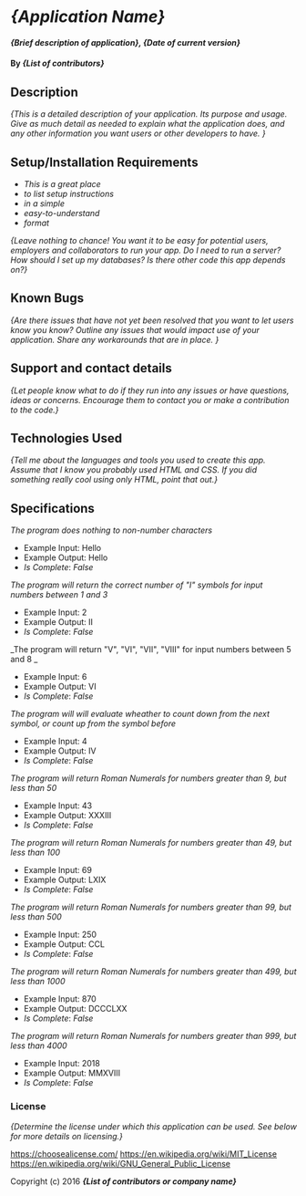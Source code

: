 # _{Application Name}_

#### _{Brief description of application}, {Date of current version}_

#### By _**{List of contributors}**_

## Description

_{This is a detailed description of your application. Its purpose and usage.  Give as much detail as needed to explain what the application does, and any other information you want users or other developers to have. }_

## Setup/Installation Requirements

* _This is a great place_
* _to list setup instructions_
* _in a simple_
* _easy-to-understand_
* _format_

_{Leave nothing to chance! You want it to be easy for potential users, employers and collaborators to run your app. Do I need to run a server? How should I set up my databases? Is there other code this app depends on?}_

## Known Bugs

_{Are there issues that have not yet been resolved that you want to let users know you know?  Outline any issues that would impact use of your application.  Share any workarounds that are in place. }_

## Support and contact details

_{Let people know what to do if they run into any issues or have questions, ideas or concerns.  Encourage them to contact you or make a contribution to the code.}_

## Technologies Used

_{Tell me about the languages and tools you used to create this app. Assume that I know you probably used HTML and CSS. If you did something really cool using only HTML, point that out.}_

## Specifications

_The program does nothing to non-number characters_
* Example Input: Hello
* Example Output: Hello
* _Is Complete_: _False_

_The program will return the correct number of "I" symbols for input numbers between 1 and 3_
* Example Input: 2
* Example Output: II
* _Is Complete_: _False_

_The program will return "V", "VI", "VII", "VIII" for input numbers between 5 and 8 _
* Example Input: 6
* Example Output: VI
* _Is Complete_: _False_

_The program will will evaluate wheather to count down from the next symbol, or count up from the symbol before_
* Example Input: 4
* Example Output: IV
* _Is Complete_: _False_

_The program will return Roman Numerals for numbers greater than 9, but less than 50_
* Example Input: 43
* Example Output: XXXIII
* _Is Complete_: _False_

_The program will return Roman Numerals for numbers greater than 49, but less than 100_
* Example Input: 69
* Example Output: LXIX
* _Is Complete_: _False_

_The program will return Roman Numerals for numbers greater than 99, but less than 500_
* Example Input: 250
* Example Output: CCL
* _Is Complete_: _False_

_The program will return Roman Numerals for numbers greater than 499, but less than 1000_
* Example Input: 870
* Example Output: DCCCLXX
* _Is Complete_: _False_

_The program will return Roman Numerals for numbers greater than 999, but less than 4000_
* Example Input: 2018
* Example Output: MMXVIII
* _Is Complete_: _False_

### License

*{Determine the license under which this application can be used.  See below for more details on licensing.}*

https://choosealicense.com/
https://en.wikipedia.org/wiki/MIT_License
https://en.wikipedia.org/wiki/GNU_General_Public_License

Copyright (c) 2016 **_{List of contributors or company name}_**